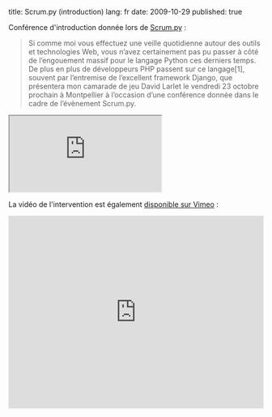 title: Scrum.py (introduction)
lang: fr
date: 2009-10-29
published: true

Conférence d'introduction donnée lors de [Scrum.py](http://prendreuncafe.com/blog/post/2009/10/12/Scrum.py-presentation-et-conference-Scrum-et-Python-le-23-octobre-a-Montpellier)&nbsp;:

> Si comme moi vous effectuez une veille quotidienne autour des outils et technologies Web, vous n’avez certainement pas pu passer à côté de l’engouement massif pour le langage Python ces derniers temps. De plus en plus de développeurs PHP passent sur ce langage[1], souvent par l’entremise de l’excellent framework Django, que présentera mon camarade de jeu David Larlet le vendredi 23 octobre prochain à Montpellier à l’occasion d’une conférence donnée dans le cadre de l’évènement Scrum.py.

<iframe src="http://www.slideshare.net/slideshow/embed_code/2389197" class="slideshare">
    <p><a href="http://www.slideshare.net/nperriault/scrumpy-introduction">Scrum.py (introduction)</a></p>
</iframe>

La vidéo de l'intervention est également [disponible sur Vimeo]()&nbsp;:

<iframe src="http://player.vimeo.com/video/7650736?title=0&amp;byline=0&amp;portrait=0"
    width="100%" height="380" frameborder="0" webkitAllowFullScreen mozallowfullscreen allowFullScreen></iframe>
